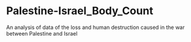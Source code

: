 # Palestine-Israel_Body_Count
An analysis of data of the loss and human destruction caused in the war between Palestine and Israel

